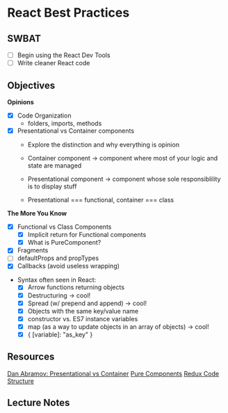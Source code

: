 React Best Practices
====================

## SWBAT

- [ ] Begin using the React Dev Tools
- [ ] Write cleaner React code

## Objectives

**Opinions**

- [x] Code Organization
  - folders, imports, methods
- [x] Presentational vs Container components
  - Explore the distinction and why everything is opinion
  - Container component -> component where most of your logic and state are managed
  - Presentational component -> component whose sole responsiblility is to display stuff

  - Presentational === functional, container === class

**The More You Know**

- [x] Functional vs Class Components
  - [x] Implicit return for Functional components
  - [x] What is PureComponent?
- [x] Fragments
- [ ] defaultProps and propTypes
- [x] Callbacks (avoid useless wrapping)
- Syntax often seen in React:
  - [x] Arrow functions returning objects
  - [x] Destructuring -> cool!
  - [x] Spread (w/ prepend and append) -> cool!
  - [x] Objects with the same key/value name
  - [x] constructor vs. ES7 instance variables
  - [x] map (as a way to update objects in an array of objects) -> cool!
  - [x] { [variable]: "as_key" }

## Resources

[Dan Abramov: Presentational vs Container](https://medium.com/@dan_abramov/smart-and-dumb-components-7ca2f9a7c7d0)
[Pure Components](https://reactjs.org/docs/react-api.html#reactpurecomponent)
[Redux Code Structure](https://redux.js.org/faq/code-structure)

## Lecture Notes

